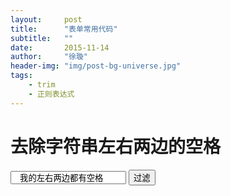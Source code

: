 ```yaml
---
layout:     post
title:      "表单常用代码"
subtitle:   ""
date:       2015-11-14
author:     "徐璇"
header-img: "img/post-bg-universe.jpg"
tags:
    - trim
    - 正则表达式
---
```


# 去除字符串左右两边的空格
<input type="text" id="tvalue" value="   我的左右两边都有空格  ">
<input type="button" id="tbtn" value="过滤">

<script>
window.onload = function() {
	var tvalue = document.getElementById("tvalue"),
		tbtn = document.getElementById("tbtn");

		tbtn.onclick = function() {
			tvalue.value = tvalue.value.replace(/^(\s|\u00A0)+|(\s|\u00A0)+$/g, "")
		}
}

</script>